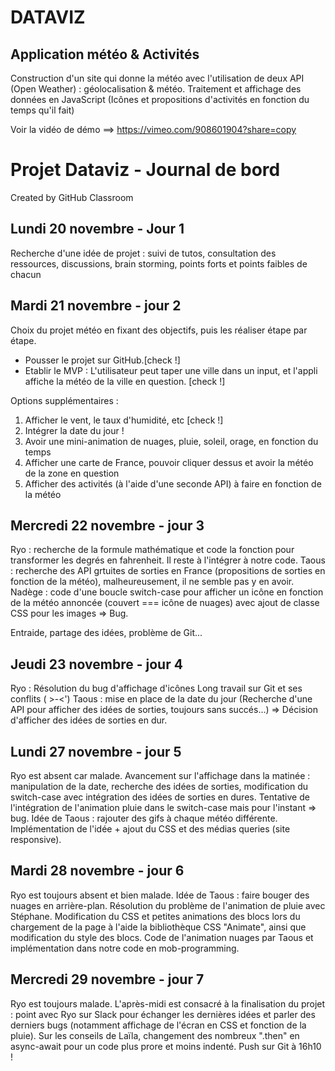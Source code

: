 # DATAVIZ
## Application météo & Activités

Construction d'un site qui donne la météo avec l'utilisation de deux API (Open Weather) : géolocalisation & météo.
Traitement et affichage des données en JavaScript (Icônes et propositions d'activités en fonction du temps qu'il fait)

Voir la vidéo de démo ==> https://vimeo.com/908601904?share=copy

# Projet Dataviz - Journal de bord
Created by GitHub Classroom

## Lundi 20 novembre - Jour 1
Recherche d'une idée de projet : suivi de tutos, consultation des ressources, discussions, brain storming, points forts et points faibles de chacun

## Mardi 21 novembre - jour 2
Choix du projet météo en fixant des objectifs, puis les réaliser étape par étape.

- Pousser le projet sur GitHub.[check !]
- Etablir le MVP : L'utilisateur peut taper une ville dans un input, et l'appli affiche la météo de la ville en question. [check !]

Options supplémentaires :
1) Afficher le vent, le taux d'humidité, etc [check !]
2) Intégrer la date du jour !
3) Avoir une mini-animation de nuages, pluie, soleil, orage, en fonction du temps
4) Afficher une carte de France, pouvoir cliquer dessus et avoir la météo de la zone en question
5) Afficher des activités (à l'aide d'une seconde API) à faire en fonction de la météo

## Mercredi 22 novembre - jour 3
Ryo : recherche de la formule mathématique et code la fonction pour transformer les degrés en fahrenheit. Il reste à l'intégrer à notre code.
Taous : recherche des API grtuites de sorties en France (propositions de sorties en fonction de la météo), malheureusement, il ne semble pas y en avoir.
Nadège : code d'une boucle switch-case pour afficher un icône en fonction de la météo annoncée (couvert === icône de nuages) avec ajout de classe CSS pour les images => Bug.

Entraide, partage des idées, problème de Git...

## Jeudi 23 novembre - jour 4
Ryo : Résolution du bug d'affichage d'icônes
Long travail sur Git et ses conflits ( >-<')
Taous : mise en place de la date du jour
(Recherche d'une API pour afficher des idées de sorties, toujours sans succés...) => Décision d'afficher des idées de sorties en dur.

## Lundi 27 novembre - jour 5
Ryo est absent car malade. 
Avancement sur l'affichage dans la matinée : manipulation de la date, recherche des idées de sorties, modification du switch-case avec intégration des idées de sorties en dures.
Tentative de l'intégration de l'animation pluie dans le switch-case mais pour l'instant => bug.
Idée de Taous : rajouter des gifs à chaque météo différente. 
Implémentation de l'idée + ajout du CSS et des médias queries (site responsive).

## Mardi 28 novembre - jour 6
Ryo est toujours absent et bien malade. 
Idée de Taous : faire bouger des nuages en arrière-plan.
Résolution du problème de l'animation de pluie avec Stéphane.
Modification du CSS et petites animations des blocs lors du chargement de la page à l'aide la bibliothèque CSS "Animate", ainsi que modification du style des blocs.
Code de l'animation nuages par Taous et implémentation dans notre code en mob-programming.

## Mercredi 29 novembre - jour 7
Ryo est toujours malade. 
L'après-midi est consacré à la finalisation du projet : point avec Ryo sur Slack pour échanger les dernières idées et parler des derniers bugs (notamment affichage de l'écran en CSS et fonction de la pluie). 
Sur les conseils de Laïla, changement des nombreux ".then" en async-await pour un code plus prore et moins indenté. Push sur Git à 16h10 !
